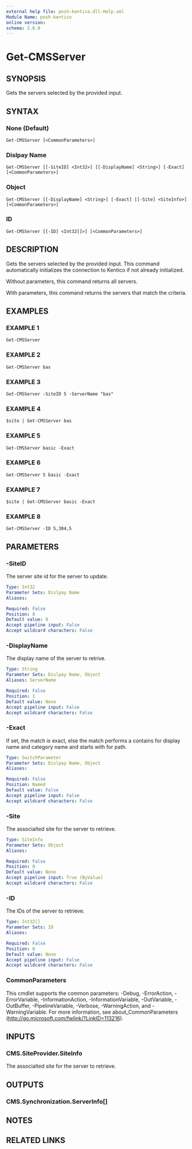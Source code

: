 ```yaml
---
external help file: posh-kentico.dll-Help.xml
Module Name: posh-kentico
online version:
schema: 2.0.0
---
```


# Get-CMSServer

## SYNOPSIS
Gets the servers selected by the provided input.

## SYNTAX

### None (Default)
```
Get-CMSServer [<CommonParameters>]
```

### Dislpay Name
```
Get-CMSServer [[-SiteID] <Int32>] [[-DisplayName] <String>] [-Exact] [<CommonParameters>]
```

### Object
```
Get-CMSServer [[-DisplayName] <String>] [-Exact] [[-Site] <SiteInfo>] [<CommonParameters>]
```

### ID
```
Get-CMSServer [[-ID] <Int32[]>] [<CommonParameters>]
```

## DESCRIPTION
Gets the servers selected by the provided input.
This command automatically initializes the connection to Kentico if not already initialized.

Without parameters, this command returns all servers.

With parameters, this command returns the servers that match the criteria.

## EXAMPLES

### EXAMPLE 1
```
Get-CMSServer
```

### EXAMPLE 2
```
Get-CMSServer bas
```

### EXAMPLE 3
```
Get-CMSServer -SiteID 5 -ServerName "bas"
```

### EXAMPLE 4
```
$site | Get-CMSServer bas
```

### EXAMPLE 5
```
Get-CMSServer basic -Exact
```

### EXAMPLE 6
```
Get-CMSServer 5 basic -Exact
```

### EXAMPLE 7
```
$site | Get-CMSServer basic -Exact
```

### EXAMPLE 8
```
Get-CMSServer -ID 5,304,5
```

## PARAMETERS

### -SiteID
The server site id for the server to update.

```yaml
Type: Int32
Parameter Sets: Dislpay Name
Aliases:

Required: False
Position: 0
Default value: 0
Accept pipeline input: False
Accept wildcard characters: False
```

### -DisplayName
The display name of the server to retrive.

```yaml
Type: String
Parameter Sets: Dislpay Name, Object
Aliases: ServerName

Required: False
Position: 1
Default value: None
Accept pipeline input: False
Accept wildcard characters: False
```

### -Exact
If set, the match is exact, else the match performs a contains for display name and category name and starts with for path.

```yaml
Type: SwitchParameter
Parameter Sets: Dislpay Name, Object
Aliases:

Required: False
Position: Named
Default value: False
Accept pipeline input: False
Accept wildcard characters: False
```

### -Site
The associalted site for the server to retrieve.

```yaml
Type: SiteInfo
Parameter Sets: Object
Aliases:

Required: False
Position: 0
Default value: None
Accept pipeline input: True (ByValue)
Accept wildcard characters: False
```

### -ID
The IDs of the server to retrieve.

```yaml
Type: Int32[]
Parameter Sets: ID
Aliases:

Required: False
Position: 0
Default value: None
Accept pipeline input: False
Accept wildcard characters: False
```

### CommonParameters
This cmdlet supports the common parameters: -Debug, -ErrorAction, -ErrorVariable, -InformationAction, -InformationVariable, -OutVariable, -OutBuffer, -PipelineVariable, -Verbose, -WarningAction, and -WarningVariable.
For more information, see about_CommonParameters (http://go.microsoft.com/fwlink/?LinkID=113216).

## INPUTS

### CMS.SiteProvider.SiteInfo
The associalted site for the server to retrieve.

## OUTPUTS

### CMS.Synchronization.ServerInfo[]

## NOTES

## RELATED LINKS
